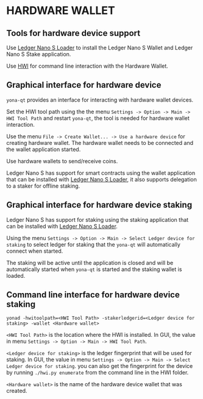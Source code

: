 HARDWARE WALLET
====================

## Tools for hardware device support

Use [Ledger Nano S Loader](https://github.com/yonaproject/yona-ledger-loader/releases) to install the Ledger Nano S Wallet and Ledger Nano S Stake application.

Use [HWI](https://github.com/yonaproject/HWI) for command line interaction with the Hardware Wallet.

## Graphical interface for hardware device

`yona-qt` provides an interface for interacting with hardware wallet devices.

Set the HWI tool path using the the menu `Settings -> Option -> Main -> HWI Tool Path` and restart `yona-qt`, the tool is needed for hardware wallet interaction.

Use the menu `File -> Create Wallet... -> Use a hardware device` for creating hardware wallet. The hardware wallet needs to be connected and the wallet application started.

Use hardware wallets to send/receive coins.

Ledger Nano S has support for smart contracts using the wallet application that can be installed with [Ledger Nano S Loader](https://github.com/yonaproject/yona-ledger-loader/releases), it also supports delegation to a staker for offline staking.

## Graphical interface for hardware device staking

Ledger Nano S has support for staking using the staking application that can be installed with [Ledger Nano S Loader](https://github.com/yonaproject/yona-ledger-loader/releases).

Using the menu `Settings -> Option -> Main -> Select Ledger device for staking` to select ledger for staking that the `yona-qt` will automatically connect when started.

The staking will be active until the application is closed and will be automatically started when `yona-qt` is started and the staking wallet is loaded.

## Command line interface for hardware device staking

`yonad -hwitoolpath=<HWI Tool Path> -stakerledgerid=<Ledger device for staking> -wallet <Hardware wallet>`

`<HWI Tool Path>` is the location where the HWI is installed. In GUI, the value in menu `Settings -> Option -> Main -> HWI Tool Path`.

`<Ledger device for staking>` is the ledger fingerprint that will be used for staking. In GUI, the value in menu `Settings -> Option -> Main -> Select Ledger device for staking`. you can also get the fingerprint for the device by running `./hwi.py enumerate` from the command line in the HWI folder.

`<Hardware wallet>` is the name of the hardware device wallet that was created.


